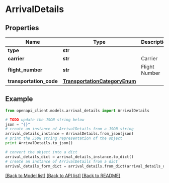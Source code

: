 # ArrivalDetails


## Properties
Name | Type | Description | Notes
------------ | ------------- | ------------- | -------------
**type** | **str** |  | [optional] 
**carrier** | **str** | Carrier | [optional] 
**flight_number** | **str** | Flight Number | [optional] 
**transportation_code** | [**TransportationCategoryEnum**](TransportationCategoryEnum.md) |  | [optional] 

## Example

```python
from openapi_client.models.arrival_details import ArrivalDetails

# TODO update the JSON string below
json = "{}"
# create an instance of ArrivalDetails from a JSON string
arrival_details_instance = ArrivalDetails.from_json(json)
# print the JSON string representation of the object
print ArrivalDetails.to_json()

# convert the object into a dict
arrival_details_dict = arrival_details_instance.to_dict()
# create an instance of ArrivalDetails from a dict
arrival_details_form_dict = arrival_details.from_dict(arrival_details_dict)
```
[[Back to Model list]](../README.md#documentation-for-models) [[Back to API list]](../README.md#documentation-for-api-endpoints) [[Back to README]](../README.md)


